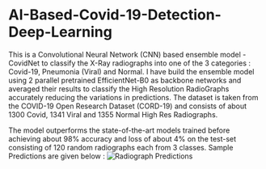 # AI-Based-Covid-19-Detection-Deep-Learning

This is a Convolutional Neural Network (CNN) based ensemble model - CovidNet to classify the X-Ray radiographs into one of the 3 categories : Covid-19, Pneumonia (Viral) and Normal. I have build the ensemble model using 2 parallel pretrained EfficientNet-B0 as backbone networks and averaged their results to classify the High Resolution RadioGraphs accurately reducing the variations in predictions. The dataset is taken from the COVID-19 Open Research Dataset (CORD-19) and consists of about 1300 Covid, 1341 Viral and 1355 Normal High Res Radiographs.

The model outperforms the state-of-the-art models trained before achieving about 98% accuracy and loss of about 4% on the test-set consisting of 120 random radiographs each from 3 classes.
Sample Predictions are given below :
![Radiograph Predictions](https://github.com/rohankrgupta/Lung-X-Ray-Classification-Deep-Learning/blob/master/Screenshot%20from%202021-02-19%2014-00-10.png)
